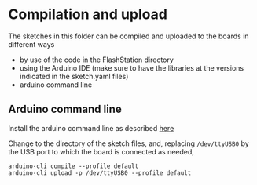 # Compilation and upload

The sketches in this folder can be compiled and uploaded to the boards in different ways
- by use of the code in the FlashStation directory
- using the Arduino IDE (make sure to have the libraries at the versions indicated in the sketch.yaml files)
- arduino command line

## Arduino command line
Install the arduino command line as described [here](https://arduino.github.io/arduino-cli/0.23/installation/)

Change to the directory of the sketch files, and, replacing `/dev/ttyUSB0` by the USB port to which the board is connected as needed,
```
arduino-cli compile --profile default
arduino-cli upload -p /dev/ttyUSB0 --profile default
```
